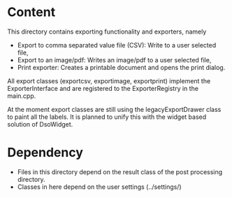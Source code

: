 # Content
This directory contains exporting functionality and exporters, namely

* Export to comma separated value file (CSV): Write to a user selected file,
* Export to an image/pdf: Writes an image/pdf to a user selected file,
* Print exporter: Creates a printable document and opens the print dialog.

All export classes (exportcsv, exportimage, exportprint) implement the
ExporterInterface and are registered to the ExporterRegistry in the main.cpp.

At the moment export classes are still using the legacyExportDrawer class to
paint all the labels. It is planned to unify this with the widget based solution of DsoWidget.

# Dependency
* Files in this directory depend on the result class of the post processing directory.
* Classes in here depend on the user settings (../settings/)
